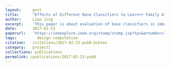 ```yaml
---
layout:     post
title:      "Effects of Different Base Classifiers to Learn++ Family Algorithms for Concept Drifting and Imbalanced Pattern Classification Problems"
author:     Liao Jing
excerpt:    'This paper is about evaluation of base classifiers in imbalanced and non-stationary environment.'
date:       2017-02-23
paperurl:   'https://ieeexplore.ieee.org/stamp/stamp.jsp?tp=&arnumber=7860884'
tags: 		  design computation
citation:   /citations/2017-02-23-pub0.bibtex
category:   project1
collections: publications
permalink: /publications/2017-02-23-pub0
---
```

